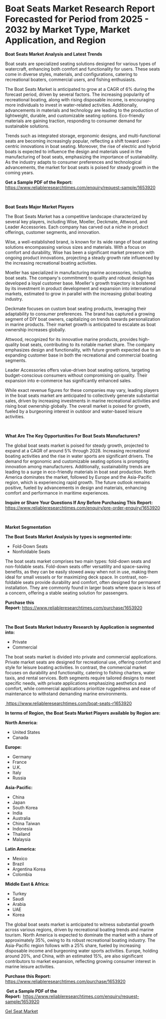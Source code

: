 <p><h1>Boat Seats Market Research Report Forecasted for Period from 2025 -  2032 by Market Type, Market Application, and Region</h1></p><p><strong>Boat Seats Market Analysis and Latest Trends</strong></p>
<p><p>Boat seats are specialized seating solutions designed for various types of watercraft, enhancing both comfort and functionality for users. These seats come in diverse styles, materials, and configurations, catering to recreational boaters, commercial users, and fishing enthusiasts.</p><p>The Boat Seats Market is anticipated to grow at a CAGR of 6% during the forecast period, driven by several factors. The increasing popularity of recreational boating, along with rising disposable income, is encouraging more individuals to invest in water-related activities. Additionally, advancements in materials and technology are leading to the production of lightweight, durable, and customizable seating options. Eco-friendly materials are gaining traction, responding to consumer demand for sustainable solutions.</p><p>Trends such as integrated storage, ergonomic designs, and multi-functional seats are becoming increasingly popular, reflecting a shift toward user-centric innovations in boat seating. Moreover, the rise of electric and hybrid boats is expected to influence the design and materials used in the manufacturing of boat seats, emphasizing the importance of sustainability. As the industry adapts to consumer preferences and technological advancements, the market for boat seats is poised for steady growth in the coming years.</p></p>
<p><strong>Get a Sample PDF of the Report:&nbsp;</strong> <a href="https://www.reliableresearchtimes.com/enquiry/request-sample/1653920?utm_campaign=2193&utm_medium=2&utm_source=Github&utm_content=ia&utm_term=07032025&utm_id=boat-seats">https://www.reliableresearchtimes.com/enquiry/request-sample/1653920</a></p>
<p>&nbsp;</p>
<p><strong>Boat Seats Major Market Players</strong></p>
<p><p>The Boat Seats Market has a competitive landscape characterized by several key players, including Wise, Moeller, Deckmate, Attwood, and Leader Accessories. Each company has carved out a niche in product offerings, customer segments, and innovation.</p><p>Wise, a well-established brand, is known for its wide range of boat seating solutions encompassing various sizes and materials. With a focus on comfort and durability, Wise has been a significant market presence with ongoing product innovations, projecting a steady growth rate influenced by the increasing recreational boating activities.</p><p>Moeller has specialized in manufacturing marine accessories, including boat seats. The company's commitment to quality and robust design has developed a loyal customer base. Moeller's growth trajectory is bolstered by its investment in product development and expansion into international markets, estimated to grow in parallel with the increasing global boating industry.</p><p>Deckmate focuses on custom boat seating products, leveraging their adaptability to consumer preferences. The brand has captured a growing segment of DIY boat owners, capitalizing on trends towards personalization in marine products. Their market growth is anticipated to escalate as boat ownership increases globally.</p><p>Attwood, recognized for its innovative marine products, provides high-quality boat seats, contributing to its notable market share. The company emphasizes design and functionality, with future growth expected due to an expanding customer base in both the recreational and commercial boating segments.</p><p>Leader Accessories offers value-driven boat seating options, targeting budget-conscious consumers without compromising on quality. Their expansion into e-commerce has significantly enhanced sales. </p><p>While exact revenue figures for these companies may vary, leading players in the boat seats market are anticipated to collectively generate substantial sales, driven by increasing investments in marine recreational activities and rising boat ownership globally. The overall market is poised for growth, fueled by a burgeoning interest in outdoor and water-based leisure activities.</p></p>
<p>&nbsp;</p>
<p><strong>What Are The Key Opportunities For Boat Seats Manufacturers?</strong></p>
<p><p>The global boat seats market is poised for steady growth, projected to expand at a CAGR of around 5% through 2028. Increasing recreational boating activities and the rise in water sports are significant drivers. The demand for ergonomic and customizable seating options is prompting innovation among manufacturers. Additionally, sustainability trends are leading to a surge in eco-friendly materials in boat seat production. North America dominates the market, followed by Europe and the Asia-Pacific region, which is experiencing rapid growth. The future outlook remains positive, fueled by advancements in design and materials, enhancing comfort and performance in maritime experiences.</p></p>
<p><strong>Inquire or Share Your Questions If Any Before Purchasing This Report:</strong> <a href="https://www.reliableresearchtimes.com/enquiry/pre-order-enquiry/1653920?utm_campaign=2193&utm_medium=2&utm_source=Github&utm_content=ia&utm_term=07032025&utm_id=boat-seats">https://www.reliableresearchtimes.com/enquiry/pre-order-enquiry/1653920</a></p>
<p>&nbsp;</p>
<p><strong>Market Segmentation</strong></p>
<p><strong>The Boat Seats Market Analysis by types is segmented into:</strong></p>
<p><ul><li>Fold-Down Seats</li><li>Nonfoldable Seats</li></ul></p>
<p><p>The boat seats market comprises two main types: fold-down seats and non-foldable seats. Fold-down seats offer versatility and space-saving benefits, as they can be easily stowed away when not in use, making them ideal for small vessels or for maximizing deck space. In contrast, non-foldable seats provide durability and comfort, often designed for permanent installation. They are commonly found in larger boats where space is less of a concern, offering a stable seating solution for passengers.</p></p>
<p><strong>Purchase this Report:&nbsp;</strong><a href="https://www.reliableresearchtimes.com/purchase/1653920?utm_campaign=2193&utm_medium=2&utm_source=Github&utm_content=ia&utm_term=07032025&utm_id=boat-seats">https://www.reliableresearchtimes.com/purchase/1653920</a></p>
<p>&nbsp;</p>
<p><strong>The Boat Seats Market Industry Research by Application is segmented into:</strong></p>
<p><ul><li>Private</li><li>Commercial</li></ul></p>
<p><p>The boat seats market is divided into private and commercial applications. Private market seats are designed for recreational use, offering comfort and style for leisure boating activities. In contrast, the commercial market focuses on durability and functionality, catering to fishing charters, water taxis, and rental services. Both segments require tailored designs to meet specific needs, with private applications emphasizing aesthetics and comfort, while commercial applications prioritize ruggedness and ease of maintenance to withstand demanding marine environments.</p></p>
<p><a href="https://www.reliableresearchtimes.com/boat-seats-r1653920?utm_campaign=2193&utm_medium=2&utm_source=Github&utm_content=ia&utm_term=07032025&utm_id=boat-seats">&nbsp;https://www.reliableresearchtimes.com/boat-seats-r1653920</a></p>
<p><strong>In terms of Region, the Boat Seats Market Players available by Region are:</strong></p>
<p>
    <p> <strong> North America: </strong>
        <ul>
            <li>United States</li>
            <li>Canada</li>
        </ul>
        </p> 
    <p> <strong> Europe: </strong>
        <ul>
            <li>Germany</li>
            <li>France</li>
            <li>U.K.</li>
            <li>Italy</li>
            <li>Russia</li>
        </ul>
        </p> 
    <p> <strong> Asia-Pacific: </strong>
        <ul>
            <li>China</li>
            <li>Japan</li>
            <li>South Korea</li>
            <li>India</li>
            <li>Australia</li>
            <li>China Taiwan</li>
            <li>Indonesia</li>
            <li>Thailand</li>
            <li>Malaysia</li>
        </ul>
        </p> 
    <p> <strong> Latin America: </strong>
        <ul>
            <li>Mexico</li>
            <li>Brazil</li>
            <li>Argentina Korea</li>
            <li>Colombia</li>
        </ul>
        </p> 
    <p> <strong> Middle East & Africa: </strong>
        <ul>
            <li>Turkey</li>
            <li>Saudi</li>
            <li>Arabia</li>
            <li>UAE</li>
            <li>Korea</li>
        </ul>
    </p>
    </p>
<p><p>The global boat seats market is anticipated to witness substantial growth across various regions, driven by recreational boating trends and marine tourism. North America is expected to dominate the market with a share of approximately 35%, owing to its robust recreational boating industry. The Asia-Pacific region follows with a 25% share, fueled by increasing disposable income and burgeoning water sports activities. Europe, holding around 20%, and China, with an estimated 15%, are also significant contributors to market expansion, reflecting growing consumer interest in marine leisure activities.</p></p>
<p><strong>Purchase this Report: </strong><a href="https://www.reliableresearchtimes.com/purchase/1653920?utm_campaign=2193&utm_medium=2&utm_source=Github&utm_content=ia&utm_term=07032025&utm_id=boat-seats">https://www.reliableresearchtimes.com/purchase/1653920</a></p>
<p>&nbsp;<strong>Get a Sample PDF of the Report:&nbsp;&nbsp;</strong><a href="https://www.reliableresearchtimes.com/enquiry/request-sample/1653920?utm_campaign=2193&utm_medium=2&utm_source=Github&utm_content=ia&utm_term=07032025&utm_id=boat-seats">https://www.reliableresearchtimes.com/enquiry/request-sample/1653920</a></p>
<p><strong></strong></p>
<p><p><a href="https://github.com/ygfu6u/Market-Research-Report-List-1/blob/main/gel-seat-market.md?utm_campaign=2193&utm_medium=2&utm_source=Github&utm_content=ia&utm_term=07032025&utm_id=boat-seats">Gel Seat Market</a></p></p>